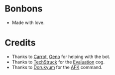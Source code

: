 # Bonbons

- Made with love.


# Credits
- Thanks to [Carrot](https://github.com/Kraots), [Geno](https://github.com/TheGenocides/) for helping with the bot.
- Thanks to [TechStruck](https://github.com/TechStruck/TechStruck-Bot) for the [Evaluation](https://github.com/kaylebetter/bonbons/tree/main/cogs/exec.py) cog.
- Thanks to [Dorukyum](https://github.com/Dorukyum) for the [AFK](https://github.com/Dorukyum/Pycord-Manager) command.

